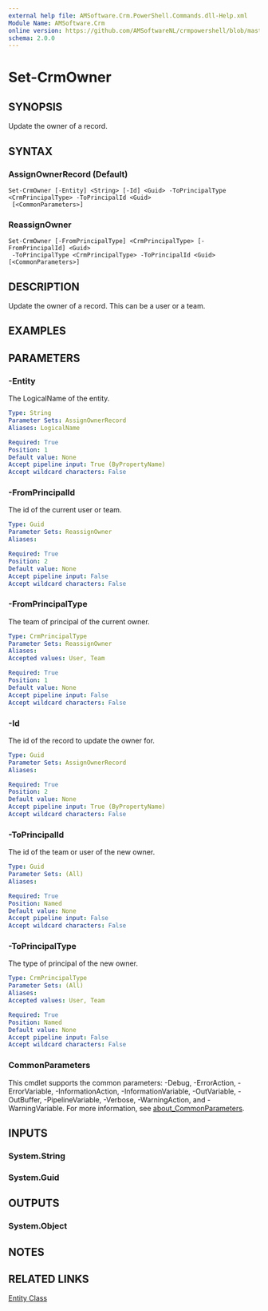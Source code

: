 ```yaml
---
external help file: AMSoftware.Crm.PowerShell.Commands.dll-Help.xml
Module Name: AMSoftware.Crm
online version: https://github.com/AMSoftwareNL/crmpowershell/blob/master/docs/Set-CrmOwner.md
schema: 2.0.0
---
```


# Set-CrmOwner

## SYNOPSIS
Update the owner of a record.

## SYNTAX

### AssignOwnerRecord (Default)
```
Set-CrmOwner [-Entity] <String> [-Id] <Guid> -ToPrincipalType <CrmPrincipalType> -ToPrincipalId <Guid>
 [<CommonParameters>]
```

### ReassignOwner
```
Set-CrmOwner [-FromPrincipalType] <CrmPrincipalType> [-FromPrincipalId] <Guid>
 -ToPrincipalType <CrmPrincipalType> -ToPrincipalId <Guid> [<CommonParameters>]
```

## DESCRIPTION
Update the owner of a record. This can be a user or a team.

## EXAMPLES

## PARAMETERS

### -Entity
The LogicalName of the entity.

```yaml
Type: String
Parameter Sets: AssignOwnerRecord
Aliases: LogicalName

Required: True
Position: 1
Default value: None
Accept pipeline input: True (ByPropertyName)
Accept wildcard characters: False
```

### -FromPrincipalId
The id of the current user or team.

```yaml
Type: Guid
Parameter Sets: ReassignOwner
Aliases:

Required: True
Position: 2
Default value: None
Accept pipeline input: False
Accept wildcard characters: False
```

### -FromPrincipalType
The team of principal of the current owner.

```yaml
Type: CrmPrincipalType
Parameter Sets: ReassignOwner
Aliases:
Accepted values: User, Team

Required: True
Position: 1
Default value: None
Accept pipeline input: False
Accept wildcard characters: False
```

### -Id
The id of the record to update the owner for.

```yaml
Type: Guid
Parameter Sets: AssignOwnerRecord
Aliases:

Required: True
Position: 2
Default value: None
Accept pipeline input: True (ByPropertyName)
Accept wildcard characters: False
```

### -ToPrincipalId
The id of the team or user of the new owner.

```yaml
Type: Guid
Parameter Sets: (All)
Aliases:

Required: True
Position: Named
Default value: None
Accept pipeline input: False
Accept wildcard characters: False
```

### -ToPrincipalType
The type of principal of the new owner.

```yaml
Type: CrmPrincipalType
Parameter Sets: (All)
Aliases:
Accepted values: User, Team

Required: True
Position: Named
Default value: None
Accept pipeline input: False
Accept wildcard characters: False
```

### CommonParameters
This cmdlet supports the common parameters: -Debug, -ErrorAction, -ErrorVariable, -InformationAction, -InformationVariable, -OutVariable, -OutBuffer, -PipelineVariable, -Verbose, -WarningAction, and -WarningVariable. For more information, see [about_CommonParameters](http://go.microsoft.com/fwlink/?LinkID=113216).

## INPUTS

### System.String

### System.Guid

## OUTPUTS

### System.Object
## NOTES

## RELATED LINKS

[Entity Class](https://msdn.microsoft.com/library/microsoft.xrm.sdk.entity.aspx)
